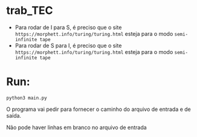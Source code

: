 # trab_TEC

- Para rodar de I para S, é preciso que o site `https://morphett.info/turing/turing.html` esteja para o modo `semi-infinite tape`
- Para rodar de S para I, é preciso que o site `https://morphett.info/turing/turing.html` esteja para o modo `semi-infinite tape`


# Run:

```
python3 main.py
```

O programa vai pedir para fornecer o caminho do arquivo de entrada e de saída.

Não pode haver linhas em branco no arquivo de entrada